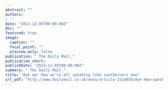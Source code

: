 ```yaml
---
abstract: ""
authors:
- ''
date: "2013-12-05T00:00:00Z"
doi: ""
featured: true
image:
  caption: ""
  focal_point: ""
  preview_only: false
publication: "_The Daily Mail_"
publication_short: 
publishDate: "2013-12-05T00:00:00Z"
summary: "_The Daily Mail_"
title: "Aye up! How we’re all speaking like southerners now"
url_pdf: "http://www.dailymail.co.uk/news/article-2518450/Aye-How-speaking-like-southerners-Regional-divisions-language-worn-away.html"
---
```

